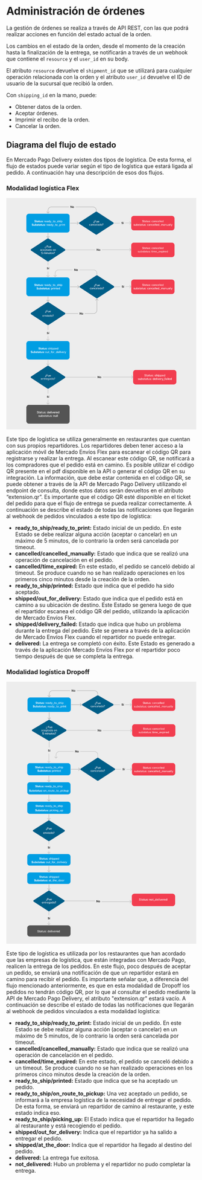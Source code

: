# Administración de órdenes

La gestión de órdenes se realiza a través de API REST, con las que podrá realizar acciones en función del estado actual de la orden.

Los cambios en el estado de la orden, desde el momento de la creación hasta la finalización de la entrega, se notificarán a través de un webhook que contiene el `resource` y el `user_id` en su body.

El atributo `resource` devuelve el `shipment_id` que se utilizará para cualquier operación relacionada con la orden y el atributo `user_id` devuelve el ID de usuario de la sucursal que recibió la orden.

Con `shipping_id` en la mano, puede:

* Obtener datos de la orden.
* Aceptar órdenes.
* Imprimir el recibo de la orden.
* Cancelar la orden.

## Diagrama del flujo de estado

En Mercado Pago Delivery existen dos tipos de logística. De esta forma, el flujo de estados puede variar según el tipo de logística que estará ligada al pedido. A continuación hay una descripción de esos dos flujos.

### Modalidad logística Flex

![flowchart](/images/mpdelivery/flowchart_delivery_es.png)

Este tipo de logística se utiliza generalmente en restaurantes que cuentan con sus propios repartidores. Los repartidores deben tener acceso a la aplicación móvil de Mercado Envíos Flex para escanear el código QR para registrarse y realizar la entrega. Al escanear este código QR, se notificará a los compradores que el pedido está en camino. Es posible utilizar el código QR presente en el pdf disponible en la API o generar el código QR en su integración. La información, que debe estar contenida en el código QR, se puede obtener a través de la API de Mercado Pago Delivery utilizando el endpoint de consulta, donde estos datos serán devueltos en el atributo “extension.qr”. Es importante que el código QR esté disponible en el ticket del pedido para que el flujo de entrega se pueda realizar correctamente. A continuación se describe el estado de todas las notificaciones que llegarán al webhook de pedidos vinculados a este tipo de logística:

  * **ready_to_ship/ready_to_print:** Estado inicial de un pedido. En este Estado se debe realizar alguna acción (aceptar o cancelar) en un máximo de 5 minutos, de lo contrario la orden será cancelada por timeout.
  * **cancelled/cancelled_manually:** Estado que indica que se realizó una operación de cancelación en el pedido.
  * **cancelled/time_expired:** En este estado, el pedido se canceló debido al timeout. Se produce cuando no se han realizado operaciones en los primeros cinco minutos desde la creación de la orden.
  * **ready_to_ship/printed:** Estado que indica que el pedido ha sido aceptado.
  * **shipped/out_for_delivery:** Estado que indica que el pedido está en camino a su ubicación de destino. Este Estado se genera luego de que el repartidor escanea el código QR del pedido, utilizando la aplicación de Mercado Envíos Flex.
  * **shipped/delivery_failed:** Estado que indica que hubo un problema durante la entrega del pedido. Este se genera a través de la aplicación de Mercado Envíos Flex cuando el repartidor no puede entregar.
  * **delivered:** La entrega se completó con éxito. Este Estado es generado a través de la aplicación Mercado Envíos Flex por el repartidor poco tiempo después de que se completa la entrega.

### Modalidad logística Dropoff

![flowchart](/images/mpdelivery/flowchart-1_delivery_es.png)

Este tipo de logística es utilizada por los restaurantes que han acordado que las empresas de logística, que están integradas con Mercado Pago, realicen la entrega de los pedidos. En este flujo, poco después de aceptar un pedido, se enviará una notificación de que un repartidor estará en camino para recibir el pedido. Es importante señalar que, a diferencia del flujo mencionado anteriormente, es que en esta modalidad de Dropoff los pedidos no tendrán código QR, por lo que al consultar el pedido mediante la API de Mercado Pago Delivery, el atributo "extension.qr" estará vacío. A continuación se describe el estado de todas las notificaciones que llegarán al webhook de pedidos vinculados a esta modalidad logística:
  
  * **ready_to_ship/ready_to_print:** Estado inicial de un pedido. En este Estado se debe realizar alguna acción (aceptar o cancelar) en un máximo de 5 minutos, de lo contrario la orden será cancelada por timeout.
  * **cancelled/cancelled_manually:** Estado que indica que se realizó una operación de cancelación en el pedido.
  * **cancelled/time_expired:** En este estado, el pedido se canceló debido a un timeout. Se produce cuando no se han realizado operaciones en los primeros cinco minutos desde la creación de la orden.
  * **ready_to_ship/printed:** Estado que indica que se ha aceptado un pedido.
  * **ready_to_ship/on_route_to_pickup:** Una vez aceptado un pedido, se informará a la empresa logística de la necesidad de entregar el pedido. De esta forma, se enviará un repartidor de camino al restaurante, y este estado indica eso.
  * **ready_to_ship/picking_up:** El Estado indica que el repartidor ha llegado al restaurante y está recogiendo el pedido.
  * **shipped/out_for_delivery:** Indica que el repartidor ya ha salido a entregar el pedido.
  * **shipped/at_the_door:** Indica que el repartidor ha llegado al destino del pedido.
  * **delivered:** La entrega fue exitosa.
  * **not_delivered:** Hubo un problema y el repartidor no pudo completar la entrega.